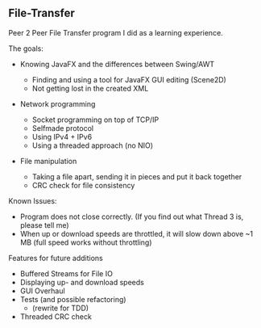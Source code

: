 ## File-Transfer

Peer 2 Peer File Transfer program I did as a learning experience.

The goals:
- Knowing JavaFX and the differences between Swing/AWT
  - Finding and using a tool for JavaFX GUI editing (Scene2D)
  - Not getting lost in the created XML

- Network programming
  - Socket programming on top of TCP/IP
  - Selfmade protocol
  - Using IPv4 + IPv6
  - Using a threaded approach (no NIO)

- File manipulation
  - Taking a file apart, sending it in pieces and put it back together
  - CRC check for file consistency

Known Issues:
- Program does not close correctly. (If you find out what Thread 3 is, please tell me)
- When up or download speeds are throttled, it will slow down above ~1 MB (full speed works without throttling)

Features for future additions
- Buffered Streams for File IO
- Displaying up- and download speeds
- GUI Overhaul
- Tests (and possible refactoring)
  - (rewrite for TDD)
- Threaded CRC check
